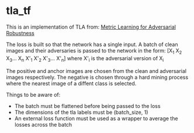 # tla_tf



This is an implementation of TLA from:
    [Metric Learning for Adversarial Robustness](https://arxiv.org/pdf/1909.00900.pdf)

The loss is built so that the network has a single input. A batch of clean images and their adversaries is passed to the network in the form:
    [X<sub>1</sub>  X<sub>2</sub>  X<sub>3</sub>...  X<sub>n</sub>  X'<sub>1</sub> X'<sub>2</sub> X'<sub>3</sub>... X'<sub>n</sub>] where X'<sub>i</sub> is the adversarial version of X<sub>i</sub>

The positive and anchor images are chosen from the clean and adversarial images respectively. The negative is chosen through a hard mining process where the nearest image of a diffent class is selected.

Things to be aware of:
- The batch must be flattened before being passed to the loss
- The dimensions of the tla labels must be (batch_size, 1)
- An external loss function must be used as a wrapper to average the losses across the batch